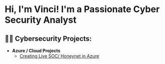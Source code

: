 <h1>Hi, I'm Vinci! I'm a Passionate Cyber Security Analyst</h1>

<h2>👨‍💻 Cybersecurity Projects:</h2>

- <b> Azure / Cloud Projects</b>
  - [Creating Live SOC/ Honeynet in Azure](https://github.com/VinciCyberTest/Cloud-SOC)
    
